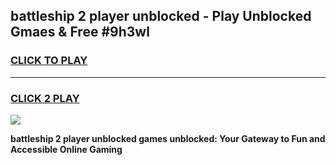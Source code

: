
## battleship 2 player unblocked - Play Unblocked Gmaes & Free #9h3wl
<h3>
<a href="https://news.freeplayer.one?title=battleship_2_player_unblocked&ref=26F">CLICK TO PLAY</a></h3>
<hr>

<h3>
<a href="https://news.freeplayer.one?title=battleship_2_player_unblocked&ref=26F">CLICK 2 PLAY</a>
  
</h3>

<a href="https://news.freeplayer.one?title=battleship_2_player_unblocked&ref=26F/"><img src="https://clearcache.store/games.png"></a>


**battleship 2 player unblocked games unblocked: Your Gateway to Fun and Accessible Online Gaming**
